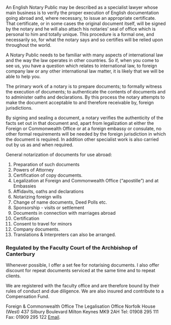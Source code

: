 An English Notary Public may be described as a specialist lawyer whose main business is to verify the proper execution of English documentation going abroad and, where necessary, to issue an appropriate certificate. That certificate, or in some cases the original document itself, will be signed by the notary and he will also attach his notaries’ seal of office which is personal to him and totally unique. This procedure is a formal one, and necessarily so, for what the notary says and so certifies will be relied upon throughout the world.

A Notary Public needs to be familiar with many aspects of international law and the way the law operates in other countries. So if, when you come to see us, you have a question which relates to international law, to foreign company law or any other international law matter, it is likely that we will be able to help you.

The primary work of a notary is to prepare documents; to formally witness the execution of documents; to authenticate the contents of documents and to administer oaths and declarations. By this process the notary attempts to make the document acceptable to and therefore receivable by, foreign jurisdictions.

By signing and sealing a document, a notary verifies the authenticity of the facts set out in that document and, apart from legalization at either the Foreign or Commonwealth Office or at a foreign embassy or consulate, no other formal requirements will be needed by the foreign jurisdiction in which the document is required. In addition other specialist work is also carried out by us as and when required.

General notarization of documents for use abroad:
1.   Preparation of such documents
2.   Powers of Attorney
3.   Certification of copy documents.
4.   Legalization at Foreign and Commonwealth
      Office (“apostille”) and at Embassies
5.   Affidavits, oaths and declarations
6.   Notarizing foreign wills
7.   Change of name documents, Deed Polls etc.
8.   Sponsorship - visits or settlement
9.   Documents in connection with marriages abroad
10. Certification
11. Consent to travel for minors
12. Company documents.
13. Translations & Interpreters can also be arranged.


### Regulated by the Faculty Court of the Archbishop of Canterbury

Whenever possible, I offer a set fee for notarising documents. I also offer discount for repeat documents serviced at the same time and to repeat clients.
 
We are registered with the faculty office and are therefore bound by their rules of conduct and due diligence. We are also insured and contribute to a Compensation Fund.

Foreign & Commonwealth Office
The Legalisation Office
Norfolk House (West)
437 Silbury Boulevard
Milton Keynes
MK9 2AH
Tel: 01908 295 111
Fax: 01909 295 122
[Email](mailto:Legalisationoffice@fco.gov.uk).
